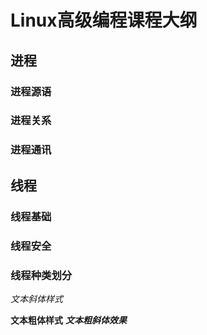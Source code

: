 # Linux高级编程课程大纲


## 进程
### 进程源语
### 进程关系
### 进程通讯



## 线程
### 线程基础
### 线程安全
### 线程种类划分

*文本斜体样式*

**文本粗体样式**
***文本粗斜体效果***


